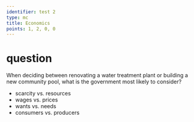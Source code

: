 ```yaml
---
identifier: test 2
type: mc
title: Economics
points: 1, 2, 0, 0
---
```

# question
When deciding between renovating a water treatment plant or
building a new community pool, what is the government
most likely to consider?

* scarcity vs. resources
* wages vs. prices
* wants vs. needs
* consumers vs. producers

